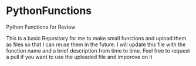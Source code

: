 # PythonFunctions
Python Functions for Review

This is a basic Repository for me to make small functions and upload them as files so that I can reuse them in the future.  I will update this file with the function name and a brief description from time to time.  Feel free to request a pull if you want to use the uploaded file and imporove on it


